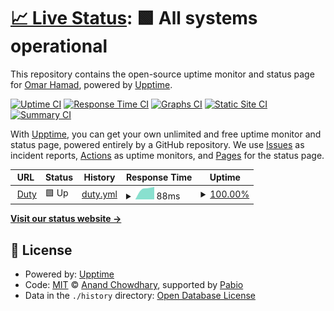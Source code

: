 # [📈 Live Status](https://etahamad.github.io/DutyMonitor): <!--live status--> **🟩 All systems operational**

This repository contains the open-source uptime monitor and status page for [Omar Hamad](https://etahamad.github.io/DutyMonitor), powered by [Upptime](https://github.com/upptime/upptime).

[![Uptime CI](https://github.com/etahamad/DutyMonitor/workflows/Uptime%20CI/badge.svg)](https://github.com/etahamad/DutyMonitor/actions?query=workflow%3A%22Uptime+CI%22)
[![Response Time CI](https://github.com/etahamad/DutyMonitor/workflows/Response%20Time%20CI/badge.svg)](https://github.com/etahamad/DutyMonitor/actions?query=workflow%3A%22Response+Time+CI%22)
[![Graphs CI](https://github.com/etahamad/DutyMonitor/workflows/Graphs%20CI/badge.svg)](https://github.com/etahamad/DutyMonitor/actions?query=workflow%3A%22Graphs+CI%22)
[![Static Site CI](https://github.com/etahamad/DutyMonitor/workflows/Static%20Site%20CI/badge.svg)](https://github.com/etahamad/DutyMonitor/actions?query=workflow%3A%22Static+Site+CI%22)
[![Summary CI](https://github.com/etahamad/DutyMonitor/workflows/Summary%20CI/badge.svg)](https://github.com/etahamad/DutyMonitor/actions?query=workflow%3A%22Summary+CI%22)

With [Upptime](https://upptime.js.org), you can get your own unlimited and free uptime monitor and status page, powered entirely by a GitHub repository. We use [Issues](https://github.com/etahamad/DutyMonitor/issues) as incident reports, [Actions](https://github.com/etahamad/DutyMonitor/actions) as uptime monitors, and [Pages](https://etahamad.github.io/DutyMonitor) for the status page.

<!--start: status pages-->
<!-- This summary is generated by Upptime (https://github.com/upptime/upptime) -->
<!-- Do not edit this manually, your changes will be overwritten -->
<!-- prettier-ignore -->
| URL | Status | History | Response Time | Uptime |
| --- | ------ | ------- | ------------- | ------ |
| <img alt="" src="https://icons.duckduckgo.com/ip3/duty-free-etahamads-projects.vercel.app.ico" height="13"> [Duty](https://duty-free-etahamads-projects.vercel.app) | 🟩 Up | [duty.yml](https://github.com/etahamad/DutyMonitor/commits/HEAD/history/duty.yml) | <details><summary><img alt="Response time graph" src="./graphs/duty/response-time-week.png" height="20"> 88ms</summary><br><a href="https://etahamad.github.io/DutyMonitor/history/duty"><img alt="Response time 88" src="https://img.shields.io/endpoint?url=https%3A%2F%2Fraw.githubusercontent.com%2Fetahamad%2FDutyMonitor%2FHEAD%2Fapi%2Fduty%2Fresponse-time.json"></a><br><a href="https://etahamad.github.io/DutyMonitor/history/duty"><img alt="24-hour response time 88" src="https://img.shields.io/endpoint?url=https%3A%2F%2Fraw.githubusercontent.com%2Fetahamad%2FDutyMonitor%2FHEAD%2Fapi%2Fduty%2Fresponse-time-day.json"></a><br><a href="https://etahamad.github.io/DutyMonitor/history/duty"><img alt="7-day response time 88" src="https://img.shields.io/endpoint?url=https%3A%2F%2Fraw.githubusercontent.com%2Fetahamad%2FDutyMonitor%2FHEAD%2Fapi%2Fduty%2Fresponse-time-week.json"></a><br><a href="https://etahamad.github.io/DutyMonitor/history/duty"><img alt="30-day response time 88" src="https://img.shields.io/endpoint?url=https%3A%2F%2Fraw.githubusercontent.com%2Fetahamad%2FDutyMonitor%2FHEAD%2Fapi%2Fduty%2Fresponse-time-month.json"></a><br><a href="https://etahamad.github.io/DutyMonitor/history/duty"><img alt="1-year response time 88" src="https://img.shields.io/endpoint?url=https%3A%2F%2Fraw.githubusercontent.com%2Fetahamad%2FDutyMonitor%2FHEAD%2Fapi%2Fduty%2Fresponse-time-year.json"></a></details> | <details><summary><a href="https://etahamad.github.io/DutyMonitor/history/duty">100.00%</a></summary><a href="https://etahamad.github.io/DutyMonitor/history/duty"><img alt="All-time uptime 100.00%" src="https://img.shields.io/endpoint?url=https%3A%2F%2Fraw.githubusercontent.com%2Fetahamad%2FDutyMonitor%2FHEAD%2Fapi%2Fduty%2Fuptime.json"></a><br><a href="https://etahamad.github.io/DutyMonitor/history/duty"><img alt="24-hour uptime 100.00%" src="https://img.shields.io/endpoint?url=https%3A%2F%2Fraw.githubusercontent.com%2Fetahamad%2FDutyMonitor%2FHEAD%2Fapi%2Fduty%2Fuptime-day.json"></a><br><a href="https://etahamad.github.io/DutyMonitor/history/duty"><img alt="7-day uptime 100.00%" src="https://img.shields.io/endpoint?url=https%3A%2F%2Fraw.githubusercontent.com%2Fetahamad%2FDutyMonitor%2FHEAD%2Fapi%2Fduty%2Fuptime-week.json"></a><br><a href="https://etahamad.github.io/DutyMonitor/history/duty"><img alt="30-day uptime 100.00%" src="https://img.shields.io/endpoint?url=https%3A%2F%2Fraw.githubusercontent.com%2Fetahamad%2FDutyMonitor%2FHEAD%2Fapi%2Fduty%2Fuptime-month.json"></a><br><a href="https://etahamad.github.io/DutyMonitor/history/duty"><img alt="1-year uptime 100.00%" src="https://img.shields.io/endpoint?url=https%3A%2F%2Fraw.githubusercontent.com%2Fetahamad%2FDutyMonitor%2FHEAD%2Fapi%2Fduty%2Fuptime-year.json"></a></details>

<!--end: status pages-->

[**Visit our status website →**](https://etahamad.github.io/DutyMonitor)

## 📄 License

- Powered by: [Upptime](https://github.com/upptime/upptime)
- Code: [MIT](./LICENSE) © [Anand Chowdhary](https://anandchowdhary.com), supported by [Pabio](https://pabio.com)
- Data in the `./history` directory: [Open Database License](https://opendatacommons.org/licenses/odbl/1-0/)

